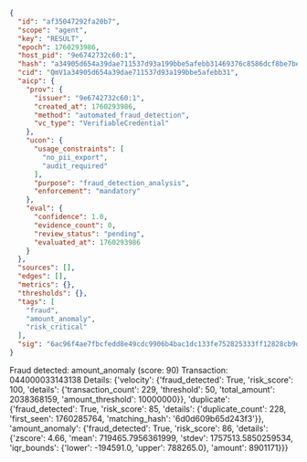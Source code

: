 ```json
{
  "id": "af35047292fa20b7",
  "scope": "agent",
  "key": "RESULT",
  "epoch": 1760293986,
  "host_pid": "9e6742732c60:1",
  "hash": "a34905d654a39dae711537d93a199bbe5afebb31469376c8586dcf8be7be78e0",
  "cid": "QmV1a34905d654a39dae711537d93a199bbe5afebb31",
  "aicp": {
    "prov": {
      "issuer": "9e6742732c60:1",
      "created_at": 1760293986,
      "method": "automated_fraud_detection",
      "vc_type": "VerifiableCredential"
    },
    "ucon": {
      "usage_constraints": [
        "no_pii_export",
        "audit_required"
      ],
      "purpose": "fraud_detection_analysis",
      "enforcement": "mandatory"
    },
    "eval": {
      "confidence": 1.0,
      "evidence_count": 0,
      "review_status": "pending",
      "evaluated_at": 1760293986
    }
  },
  "sources": [],
  "edges": [],
  "metrics": {},
  "thresholds": {},
  "tags": [
    "fraud",
    "amount_anomaly",
    "risk_critical"
  ],
  "sig": "6ac96f4ae7fbcfedd8e49cdc9906b4bac1dc133fe752825333ff12828cb9d0be"
}
```

Fraud detected: amount_anomaly (score: 90)
Transaction: 044000033143138
Details: {'velocity': {'fraud_detected': True, 'risk_score': 100, 'details': {'transaction_count': 229, 'threshold': 50, 'total_amount': 2038368159, 'amount_threshold': 10000000}}, 'duplicate': {'fraud_detected': True, 'risk_score': 85, 'details': {'duplicate_count': 228, 'first_seen': 1760285764, 'matching_hash': '6d0d609b65d243f3'}}, 'amount_anomaly': {'fraud_detected': True, 'risk_score': 86, 'details': {'zscore': 4.66, 'mean': 719465.7956361999, 'stdev': 1757513.5850259534, 'iqr_bounds': {'lower': -194591.0, 'upper': 788265.0}, 'amount': 8901171}}}